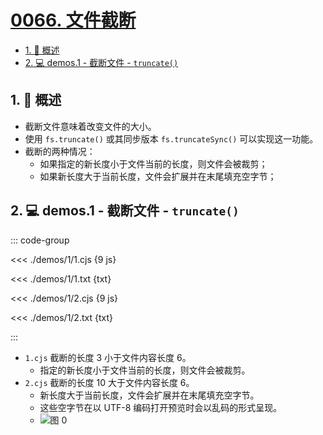 # [0066. 文件截断](https://github.com/Tdahuyou/TNotes.nodejs/tree/main/notes/0066.%20%E6%96%87%E4%BB%B6%E6%88%AA%E6%96%AD)

<!-- region:toc -->

- [1. 📒 概述](#1--概述)
- [2. 💻 demos.1 - 截断文件 - `truncate()`](#2--demos1---截断文件---truncate)

<!-- endregion:toc -->

## 1. 📒 概述

- 截断文件意味着改变文件的大小。
- 使用 `fs.truncate()` 或其同步版本 `fs.truncateSync()` 可以实现这一功能。
- 截断的两种情况：
  - 如果指定的新长度小于文件当前的长度，则文件会被裁剪；
  - 如果新长度大于当前长度，文件会扩展并在末尾填充空字节；

## 2. 💻 demos.1 - 截断文件 - `truncate()`

::: code-group

<<< ./demos/1/1.cjs {9 js}

<<< ./demos/1/1.txt {txt}

<<< ./demos/1/2.cjs {9 js}

<<< ./demos/1/2.txt {txt}

:::

- `1.cjs` 截断的长度 3 小于文件内容长度 6。
  - 指定的新长度小于文件当前的长度，则文件会被裁剪。
- `2.cjs` 截断的长度 10 大于文件内容长度 6。
  - 新长度大于当前长度，文件会扩展并在末尾填充空字节。
  - 这些空字节在以 UTF-8 编码打开预览时会以乱码的形式呈现。
  - ![图 0](https://cdn.jsdelivr.net/gh/Tdahuyou/imgs@main/2025-04-16-21-28-54.png)
